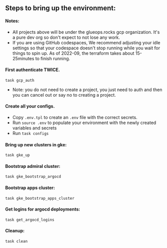 
## Steps to bring up the environment:

#### Notes:

- All projects above will be under the glueops.rocks gcp organization. It's a pure dev org so don't expect to not lose any work.
- If you are using GitHub codespaces, We recommend adjusting your idle settings so that your codespace doesn't stop running while you wait for things to spin up. As of 2022-09, the terraform takes about 15-25minutes to finish running.

#### First authenticate TWICE. 

`task gcp_auth`
- Note: you do not need to create a project, you just need to auth and then you can cancel out or say no to creating a project.

#### Create all your configs.

- Copy `.env.tpl` to create an `.env` file with the correct secrets.
- Run `source .env` to populate your environment with the newly created variables and secrets
- Run `task configs`

#### Bring up new clusters in gke:

`task gke_up`

#### Bootstrap admiral cluster:

`task gke_bootstrap_argocd`

#### Bootstrap apps cluster:

`task gke_bootstrap_apps_cluster`

#### Get logins for argocd deployments:
`task get_argocd_logins`

#### Cleanup:
`task clean`




